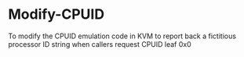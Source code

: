 # Modify-CPUID
To modify the CPUID emulation code in KVM to report back a fictitious processor ID string when callers request CPUID leaf 0x0
